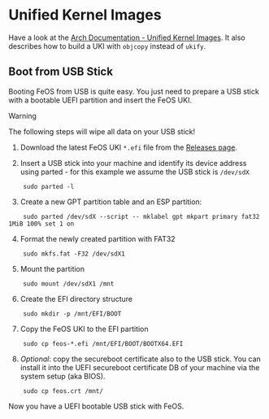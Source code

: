 Unified Kernel Images
=====================

Have a look at the [Arch Documentation - Unified Kernel Images](https://wiki.archlinux.org/title/Unified_kernel_image).
It also describes how to build a UKI with `objcopy` instead of `ukify`.

## Boot from USB Stick
Booting FeOS from USB is quite easy. You just need to prepare a USB stick with a bootable UEFI partition and insert the FeOS UKI.

> [!WARNING]
> The following steps will wipe all data on your USB stick!

1. Download the latest FeOS UKI `*.efi` file from the [Releases page](https://github.com/maltej/feos/releases).

2. Insert a USB stick into your machine and identify its device address using parted - for this example we assume the USB stick is `/dev/sdX`
```
    sudo parted -l
```

3. Create a new GPT partition table and an ESP partition:
```
    sudo parted /dev/sdX --script -- mklabel gpt mkpart primary fat32 1MiB 100% set 1 on
```

4. Format the newly created partition with FAT32
```
    sudo mkfs.fat -F32 /dev/sdX1
```

5. Mount the partition
```
    sudo mount /dev/sdX1 /mnt
```

6. Create the EFI directory structure
```
    sudo mkdir -p /mnt/EFI/BOOT
```

7. Copy the FeOS UKI to the EFI partition
```
    sudo cp feos-*.efi /mnt/EFI/BOOT/BOOTX64.EFI
```

8. *Optional*: copy the secureboot certificate also to the USB stick. You can install it into the UEFI secureboot certificate DB of your machine via the system setup (aka BIOS).
```
    sudo cp feos.crt /mnt/
```

Now you have a UEFI bootable USB stick with FeOS.